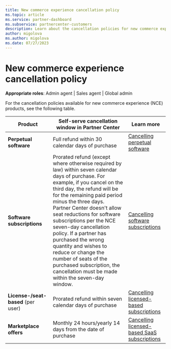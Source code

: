 ```yaml
---
title: New commerce experience cancellation policy
ms.topic: article
ms.service: partner-dashboard
ms.subservice: partnercenter-customers
description: Learn about the cancellation policies for new commerce experiences in the pricing workspace of Partner Center.
author: migolova
ms.author: migolova
ms.date: 07/27/2023
---
```


# New commerce experience cancellation policy

**Appropriate roles**: Admin agent | Sales agent | Global admin

For the cancellation policies available for new commerce experience (NCE) products, see the following table.

|Product| Self-serve cancellation window in Partner Center |Learn more|
|---|---|---|
|**Perpetual software** |Full refund within 30 calendar days of purchase |[Cancelling perpetual software](csp-software-subscriptions.md#canceling-perpetual-software)|
|**Software subscriptions** | Prorated refund (except where otherwise required by law) within seven calendar days of purchase. For example, if you cancel on the third day, the refund will be for the remaining paid period minus the three days. Partner Center doesn't allow seat reductions for software subscriptions per the NCE seven-day cancellation policy. If a partner has purchased the wrong quantity and wishes to reduce or change the number of seats of the purchased subscription, the cancellation must be made within the seven-day window.   | [Cancelling software subscriptions](csp-software-subscriptions.md#canceling-a-software-subscription)|
|**License-/seat-based** (per user)| Prorated refund within seven calendar days of purchase |[Cancelling licensed-based subscriptions](create-a-new-subscription.md#cancel-a-subscription)|
|**Marketplace offers**| Monthly 24 hours/yearly 14 days from the date of purchase |[Cancelling licensed-based SaaS subscriptions](create-a-new-subscription.md#cancel-traditional-license-based-subscriptions)
